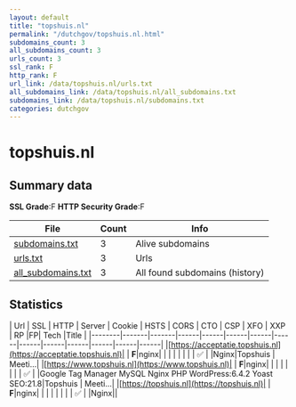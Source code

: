 ```yaml
---
layout: default
title: "topshuis.nl"
permalink: "/dutchgov/topshuis.nl.html"
subdomains_count: 3
all_subdomains_count: 3
urls_count: 3
ssl_rank: F
http_rank: F
url_link: /data/topshuis.nl/urls.txt
all_subdomains_link: /data/topshuis.nl/all_subdomains.txt
subdomains_link: /data/topshuis.nl/subdomains.txt
categories: dutchgov
---
```



# topshuis.nl
## Summary data


**SSL Grade**:F
**HTTP Security Grade**:F


| File       | Count | Info |
|------------|-------|------|
|[subdomains.txt](/data/topshuis.nl/subdomains.txt)|3|Alive subdomains|
|[urls.txt](/data/topshuis.nl/urls.txt)|3|Urls|
|[all_subdomains.txt](/data/topshuis.nl/all_subdomains.txt)|3|All found subdomains (history)|


## Statistics


| Url | SSL | HTTP | Server | Cookie | HSTS | CORS | CTO | CSP | XFO | XXP | RP |FP| Tech |Title |
|--------|-------|-------|------|------|------|------|------|------|------|------|------|------|------|
|[https://acceptatie.topshuis.nl](https://acceptatie.topshuis.nl)| | **F**|nginx| | | | | | | | :white_check_mark: | |Nginx|Topshuis | Meeti...|
|[https://www.topshuis.nl](https://www.topshuis.nl)| | **F**|nginx| | | | | | | | :white_check_mark: | |Google Tag Manager MySQL Nginx PHP WordPress:6.4.2 Yoast SEO:21.8|Topshuis | Meeti...|
|[https://topshuis.nl](https://topshuis.nl)| | **F**|nginx| | | | | | | | :white_check_mark: | |Nginx||